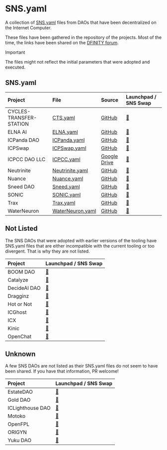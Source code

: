 # SNS.yaml

A collection of [SNS.yaml](https://internetcomputer.org/docs/current/developer-docs/daos/sns/tokenomics/preparation) files from DAOs that have been decentralized on the Internet Computer.

These files have been gathered in the repository of the projects. Most of the time, the links have been shared on the [DFINITY forum](https://forum.dfinity.org/).

> [!IMPORTANT]
> The files might not reflect the initial parameters that were adopted and executed.

## SNS.yaml

| Project                 | File                                            | Source                                                                                           | Launchpad / SNS Swap                                                   |
|:------------------------|:------------------------------------------------|:-------------------------------------------------------------------------------------------------|:-----------------------------------------------------------------------|
| CYCLES-TRANSFER-STATION | [CTS.yaml](sns_init/CTS.yaml)                   | [GitHub](https://github.com/cycles-transfer-station/cts/blob/master/sns/sns_init.yaml)           | [🚀](https://nns.ic0.app/project/?project=ibahq-taaaa-aaaaq-aadna-cai) |
| ELNA AI                 | [ELNA.yaml](sns_init/ELNA.yaml)                 | [GitHub](https://github.com/elna-ai/SNS/blob/main/sns_init.yaml)                                 | [🚀](https://nns.ic0.app/project/?project=gkoex-viaaa-aaaaq-aacmq-cai) |
| ICPanda DAO             | [ICPanda.yaml](sns_init/ICPanda.yaml)           | [GitHub](https://github.com/ldclabs/ic-panda/blob/main/sns_init.yaml)                            | [🚀](https://nns.ic0.app/project/?project=d7wvo-iiaaa-aaaaq-aacsq-cai) |
| ICPSwap                 | [ICPSwap.yaml](sns_init/ICPSwap.yaml)           | [GitHub](https://github.com/ICPSwap-Labs/sns/blob/main/sns_init.yaml)                            | [🚀](https://nns.ic0.app/project/?project=csyra-haaaa-aaaaq-aacva-cai) |
| ICPCC DAO LLC           | [ICPCC.yaml](sns_init/ICPCC.yaml)               | [Google Drive](https://drive.google.com/file/d/1-AFoIATMVhL60hDl7-JDCuPlg3R_aIeC/view)           | [🚀](https://nns.ic0.app/project/?project=l7ra6-uqaaa-aaaaq-aadea-cai) |
| Neutrinite              | [Neutrinite.yaml](sns_init/Neutrinite.yaml)     | [GitHub](https://gist.github.com/infu/5eb989bdc77fd835003a808fe0b7b4b3)                          | [🚀](https://nns.ic0.app/project/?project=extk7-gaaaa-aaaaq-aacda-cai) |
| Nuance                  | [Nuance.yaml](sns_init/Nuance.yaml)             | [GitHub](https://github.com/Aikindapps/Nuance/blob/master/sns.yml)                               | [🚀](https://nns.ic0.app/project/?project=rzbmc-yiaaa-aaaaq-aabsq-cai) |
| Sneed DAO               | [Sneed.yaml](sns_init/Sneed.yaml)               | [GitHub](https://github.com/icsneed/sneed_sns_dapp/blob/main/sns/sns_init.yaml)                  | [🚀](https://nns.ic0.app/project/?project=fp274-iaaaa-aaaaq-aacha-cai) |
| SONIC                   | [SONIC.yaml](sns_init/SONIC.yaml)               | [GitHub](https://github.com/sonicdex/sonic-v1/blob/main/sns/config/sns.yml)                      | [🚀](https://nns.ic0.app/project/?project=qtooy-2yaaa-aaaaq-aabvq-cai) |
| Trax                    | [Trax.yaml](sns_init/Trax.yaml)                 | [GitHub](https://github.com/onlyontrax/TraxDAO/blob/main/sns/sns_init.yaml)                      | [🚀](https://nns.ic0.app/project/?project=ecu3s-hiaaa-aaaaq-aacaq-cai) |
| WaterNeuron             | [WaterNeuron.yaml](sns_init/WaterNeuron.yaml)   | [GitHub](https://github.com/WaterNeuron/WaterNeuron/blob/main/water_neuron_wtn_sns_init.yaml)    | [🚀](https://nns.ic0.app/project/?project=jmod6-4iaaa-aaaaq-aadkq-cai) |

## Not Listed

The SNS DAOs that were adopted with earlier versions of the tooling have SNS.yaml files that are either incompatible with the current tooling or too divergent. That is why they are not listed.

| Project                                           | Launchpad / SNS Swap                                                   |
|:--------------------------------------------------|:-----------------------------------------------------------------------|
| BOOM DAO                                          | [🚀](https://nns.ic0.app/project/?project=xjngq-yaaaa-aaaaq-aabha-cai) |
| Catalyze                                          | [🚀](https://nns.ic0.app/project/?project=uly3p-iqaaa-aaaaq-aabma-cai) |
| DecideAI DAO                                      | [🚀](https://nns.ic0.app/project/?project=x4kx5-ziaaa-aaaaq-aabeq-cai) |
| Dragginz                                          | [🚀](https://nns.ic0.app/project/?project=zxeu2-7aaaa-aaaaq-aaafa-cai) |
| Hot or Not                                        | [🚀](https://nns.ic0.app/project/?project=67bll-riaaa-aaaaq-aaauq-cai) |
| ICGhost                                           | [🚀](https://nns.ic0.app/project/?project=4m6il-zqaaa-aaaaq-aaa2a-cai) |
| ICX                                               | [🚀](https://nns.ic0.app/project/?project=u67kc-jyaaa-aaaaq-aabpq-cai) |
| Kinic                                             | [🚀](https://nns.ic0.app/project/?project=7jkta-eyaaa-aaaaq-aaarq-cai) |
| OpenChat                                          | [🚀](https://nns.ic0.app/project/?project=3e3x2-xyaaa-aaaaq-aaalq-cai) |


## Unknown

A few SNS DAOs are not listed as their SNS.yaml files do not seem to have been shared. If you have that information, PR welcome!

| Project                                            | Launchpad / SNS Swap                                                   |
|:---------------------------------------------------|:-----------------------------------------------------------------------|
| EstateDAO                                          | [🚀](https://nns.ic0.app/project/?project=abhsa-pyaaa-aaaaq-aac3q-cai) |
| Gold DAO                                           | [🚀](https://nns.ic0.app/project/?project=tw2vt-hqaaa-aaaaq-aab6a-cai) |
| ICLighthouse DAO                                   | [🚀](https://nns.ic0.app/project/?project=hjcnr-bqaaa-aaaaq-aacka-cai) |
| Motoko                                             | [🚀](https://nns.ic0.app/project/?project=ko36b-myaaa-aaaaq-aadbq-cai) |
| OpenFPL                                            | [🚀](https://nns.ic0.app/project/?project=gyito-zyaaa-aaaaq-aacpq-cai) |
| ORIGYN                                             | [🚀](https://nns.ic0.app/project/?project=leu43-oiaaa-aaaaq-aadgq-cai) |
| Yuku DAO                                           | [🚀](https://nns.ic0.app/project/?project=cj5nf-5yaaa-aaaaq-aacxq-cai) |
